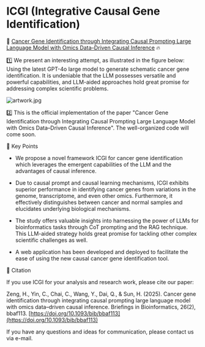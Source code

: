 # ICGI (Integrative Causal Gene Identification)

🧬 [Cancer Gene Identification through Integrating Causal Prompting Large Language Model with Omics Data–Driven Causal Inference](https://doi.org/10.1093/bib/bbaf113) 🔥

1️⃣ We present an interesting attempt, as illustrated in the figure below: Using the latest GPT-4o large model to generate schematic cancer gene identification. It is undeniable that the LLM possesses versatile and powerful capabilities, and LLM-aided approaches hold great promise for addressing complex scientific problems.

![artwork.jpg](artwork.jpg)

2️⃣ This is the official implementation of the paper "Cancer Gene Identification through Integrating Causal Prompting Large Language Model with Omics Data–Driven Causal Inference". The well-organized code will come soon.

🚀 Key Points

- We propose a novel framework ICGI for cancer gene identification which leverages the emergent capabilities of the LLM and the advantages of causal inference.

- Due to causal prompt and causal learning mechanisms, ICGI exhibits superior performance in identifying cancer genes from variations in the genome, transcriptome, and even other omics. Furthermore, it effectively distinguishes between cancer and normal samples and elucidates underlying biological mechanisms.

- The study offers valuable insights into harnessing the power of LLMs for bioinformatics tasks through CoT prompting and the RAG technique. This LLM-aided strategy holds great promise for tackling other complex scientific challenges as well.

- A web application has been developed and deployed to facilitate the ease of using the new causal cancer gene identification tool.

📝 Citation

If you use ICGI for your analysis and research work, please cite our paper:

Zeng, H., Yin, C., Chai, C., Wang, Y., Dai, Q., & Sun, H. (2025). Cancer gene identification through integrating causal prompting large language model with omics data–driven causal inference. Briefings in Bioinformatics, 26(2), bbaf113. [https://doi.org/10.1093/bib/bbaf113](https://doi.org/10.1093/bib/bbaf113)

If you have any questions and ideas for communication, please contact us via e-mail.
